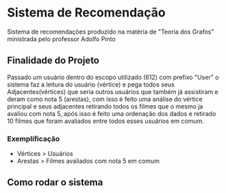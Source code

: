 # Sistema de Recomendação 
Sistema de recomendações produzido na matéria de "Teoria dos Grafos" ministrada pelo professor Adolfo Pinto  

## Finalidade do Projeto
Passado um usuário dentro do escopo utilizado (612) com prefixo "User" o sistema faz a leitura do usuário (vértice) e pega todos seus Adjacentes(vértices) que seria outros usuários que também já assistiram e deram como nota 5 (arestas), com isso é feito uma análise do vértice principal e seus adjacentes retirando todos os filmes que o mesmo ja avaliou com nota 5, após isso é feito uma ordenação dos dados e retirado 10 filmes que foram avaliados entre todos esses usuários em comum.  

### Exemplificação
- Vértices > Usuários 
- Arestas > Filmes avaliados com nota 5 em comum 


## Como rodar o sistema

